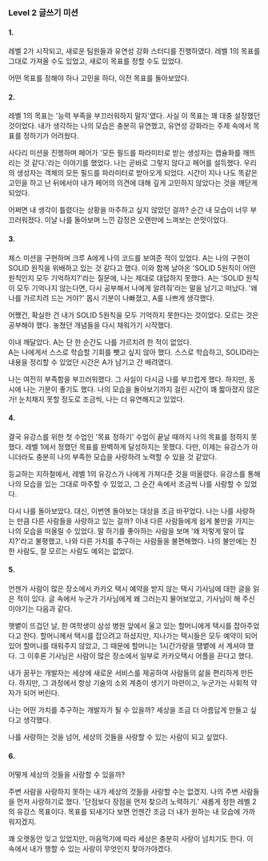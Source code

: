 ### Level 2 글쓰기 미션

#### 1.

레벨 2가 시작되고, 새로운 팀원들과 유연성 강화 스터디를 진행하였다. 
레벨 1의 목표를 그대로 가져올 수도 있었고, 새로이 목표를 정할 수도 있었다.   

어떤 목표를 정해야 하나 고민을 하다, 이전 목표를 돌아보았다.   

#### 2.

레벨 1의 목표는 '능력 부족을 부끄러워하지 말자'였다. 
사실 이 목표는 꽤 대충 설정했던 것이었다. 
내가 생각하는 나의 모습은 충분히 유연했고, 유연성 강화라는 주제 속에서 목표를 정하기가 어려웠다.   

사다리 미션을 진행하며 페어가 '모든 필드를 파라미터로 받는 생성자는 캡슐화를 깨뜨리는 것 같다.'라는 이야기를 했었다.
나는 곧바로 그렇지 않다고 페어를 설득했다. 
우리의 생성자는 객체의 모든 필드를 파라미터로 받아오게 되었다.
시간이 지나 나도 똑같은 고민을 하고 난 뒤에서야 내가 페어의 의견에 대해 깊게 고민하지 않았다는 것을 깨닫게 되었다.   

어쩌면 내 생각이 틀렸다는 상황을 마주하고 싶지 않았던 걸까? 
순간 내 모습이 너무 부끄러워졌다. 
이날 나를 돌아보며 느낀 감정은 오랜만에 느껴보는 쓴맛이었다.   

#### 3.

체스 미션을 구현하며 크루 A에게 나의 코드를 보여준 적이 있었다. 
A는 나의 구현이 SOLID 원칙을 위배하고 있는 것 같다고 했다. 
이와 함께 날아온 'SOLID 5원칙이 어떤 원칙인지 모두 기억하지?'라는 질문에, 나는 제대로 대답하지 못했다. 
A는 'SOLID 원칙이 모두 기억나지 않는다면, 다시 공부해서 나에게 알려줘'라는 말을 남기고 떠났다. 
'왜 나를 가르치려 드는 거야?' 몹시 기분이 나빠졌고, A를 나쁘게 생각했다.   

어쨌건, 확실한 건 내가 SOLID 5원칙을 모두 기억하지 못한다는 것이었다. 
모르는 것은 공부해야 했다. 
놓쳤던 개념들을 다시 채워가기 시작했다.   

이내 깨달았다. 
A는 단 한 순간도 나를 가르치려 한 적이 없었다.  
A는 나에게서 스스로 학습할 기회를 뺏고 싶지 않아 했다. 
스스로 학습하고, SOLID라는 내용을 정리할 수 있었던 시간은 A가 남기고 간 배려였다.   

나는 여전히 부족함을 부끄러워했다. 
그 사실이 다시금 나를 부끄럽게 했다.
하지만, 동시에 나는 기분이 좋기도 했다. 
나의 모습을 돌아보기까지 걸린 시간이 꽤 짧아졌지 않은가! 
눈치채지 못할 정도로 조금씩, 나는 더 유연해지고 있었다.   

#### 4.

결국 유강스를 위한 첫 수업인 '목표 정하기' 수업이 끝날 때까지 나의 목표를 정하지 못했다. 
레벨 1에서 정했던 목표를 완벽하게 달성하지는 못했다. 
다만, 이제는 유강스가 아니더라도 충분히 나의 부족한 모습을 사랑하려 노력할 수 있을 것 같았다.   

등교하는 지하철에서, 레벨 1의 유강스가 나에게 가져다준 것을 떠올렸다. 
유강스를 통해 나의 모습을 있는 그대로 마주할 수 있었고, 그 순간 속에서 조금씩 나를 사랑할 수 있었다.   

다시 나를 돌아보았다. 
대신, 이번엔 돌아보는 대상을 조금 바꾸었다.
나는 나를 사랑하는 만큼 다른 사람들을 사랑하고 있는 걸까? 
이내 다른 사람들에게 쉽게 불만을 가지는 나의 모습을 떠올릴 수 있었다.
말 하기를 좋아하는 사람을 보며 '왜 저렇게 말이 많지?'라고 불평했고, 나와 다른 가치를 추구하는 사람들을 불편해했다. 
나의 불만에는 친한 사람도, 잘 모르는 사람도 예외는 없었다.   

#### 5.

언젠가 사람이 많은 장소에서 카카오 택시 예약을 받지 않는 택시 기사님에 대한 글을 읽은 적이 있다. 
글 속에서 누군가 기사님에게 왜 그러는지 물어보았고, 기사님이 해 주신 이야기는 다음과 같다.    

햇볕이 뜨겁던 날, 한 여학생이 삼성 병원 앞에서 울고 있는 할머니에게 택시를 잡아주었다고 한다. 
할머니께서 택시를 잡으려고 하셨지만, 지나가는 택시들은 모두 예약이 되어 있어 할머니를 태워주지 않았고, 그 때문에 할머니는 1시간가량을 땡볕에 서 계셔야 했다. 
그 이후론 기사님은 사람이 많은 장소에서 일부로 카카오택시 어플을 끈다고 했다.    

내가 꿈꾸는 개발자는 세상에 새로운 서비스를 제공하여 사람들의 삶을 편리하게 만든다. 
하지만, 그 과정에서 항상 기술의 소외 계층이 생기기 마련이고, 누군가는 사회적 약자가 되어 버린다.   

나는 어떤 가치를 추구하는 개발자가 될 수 있을까? 
세상을 조금 더 아름답게 만들고 싶다고 생각했다.   

나를 사랑하는 것을 넘어, 세상의 것들을 사랑할 수 있는 사람이 되고 싶었다.   

#### 6.

어떻게 세상의 것들을 사랑할 수 있을까?    

주변 사람을 사랑하지 못하는 내가 세상의 것들을 사랑할 수는 없겠지. 
나의 주변 사람들을 먼저 사랑하기로 했다. 
'단점보다 장점을 먼저 찾으려 노력하기.' 
새롭게 정한 레벨 2의 유강스 목표이다. 
목표를 되새기다 보면 언젠간 조금 더 내가 원하는 내 모습에 가까워지겠지.

꽤 오랫동안 잊고 있었지만, 마음먹기에 따라 세상은 충분히 사랑이 넘치기도 한다. 
이 속에서 내가 행할 수 있는 사랑이 무엇인지 찾아가야겠다.
